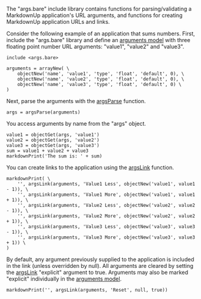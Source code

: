 The "args.bare" include library contains functions for parsing/validating a MarkdownUp application's
URL arguments, and functions for creating MarkdownUp application URLs and links.

Consider the following example of an application that sums numbers. First, include the "args.bare"
library and define an [arguments model] with three floating point number URL arguments: "value1",
"value2" and "value3".

~~~ bare-script
include <args.bare>

arguments = arrayNew( \
    objectNew('name', 'value1', 'type', 'float', 'default', 0), \
    objectNew('name', 'value2', 'type', 'float', 'default', 0), \
    objectNew('name', 'value3', 'type', 'float', 'default', 0) \
)
~~~

Next, parse the arguments with the [argsParse] function.

~~~ bare-script
args = argsParse(arguments)
~~~

You access arguments by name from the "args" object.

~~~ bare-script
value1 = objectGet(args, 'value1')
value2 = objectGet(args, 'value2')
value3 = objectGet(args, 'value3')
sum = value1 + value2 + value3
markdownPrint('The sum is: ' + sum)
~~~

You can create links to the application using the [argsLink] function.

~~~ bare-script
markdownPrint( \
    '', argsLink(arguments, 'Value1 Less', objectNew('value1', value1 - 1)), \
    '', argsLink(arguments, 'Value1 More', objectNew('value1', value1 + 1)), \
    '', argsLink(arguments, 'Value2 Less', objectNew('value2', value2 - 1)), \
    '', argsLink(arguments, 'Value2 More', objectNew('value2', value2 + 1)), \
    '', argsLink(arguments, 'Value3 Less', objectNew('value3', value3 - 1)), \
    '', argsLink(arguments, 'Value3 More', objectNew('value3', value3 + 1)) \
)
~~~

By default, any argument previously supplied to the application is included in the link (unless
overridden by null). All arguments are cleared by setting the [argsLink] "explicit" argument to
true. Arguments may also be marked "explicit" individually in the [arguments model].

~~~ bare-script
markdownPrint('', argsLink(arguments, 'Reset', null, true))
~~~


[argsLink]: include.html#var.vGroup='args.bare'&argslink
[argsParse]: include.html#var.vGroup='args.bare'&argsparse
[arguments model]: includeModel.html#var.vName='ArgsArguments'
